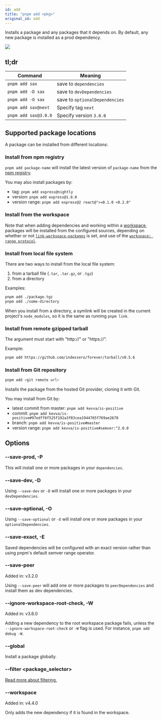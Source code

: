 ```yaml
---
id: add
title: "pnpm add <pkg>"
original_id: add
---
```


Installs a package and any packages that it depends on.
By default, any new package is installed as a prod dependency.

![](/img/demos/pnpm-install-package.svg)

## tl;dr

|Command|Meaning|
|--|--|
|`pnpm add sax`                          |save to `dependencies`              |
|`pnpm add -D sax`                       |save to `devDependencies`           |
|`pnpm add -O sax`                       |save to `optionalDependencies`      |
|`pnpm add sax@next`                     |Specify tag `next`                  |
|`pnpm add sax@3.0.0`                    |Specify version `3.0.0`             |

## Supported package locations

A package can be installed from different locations:

### Install from npm registry

`pnpm add package-name` will install the latest version
of `package-name` from the [npm registry](https://www.npmjs.com/).

You may also install packages by:

* tag: `pnpm add express@nightly`
* version: `pnpm add express@1.0.0`
* version range: `pnpm add express@2 react@">=0.1.0 <0.2.0"`

### Install from the workspace

Note that when adding dependencies and working within a [workspace](../workspaces),
packages will be installed from the configured sources, depending on whether or not
[`link-workspace-packages`](../workspaces#link-workspace-packages) is set, and use of the [`workspace: range protocol`](../workspaces#workspace-ranges-workspace).

### Install from local file system

There are two ways to install from the local file system:

1. from a tarball file (`.tar`, `.tar.gz`, or `.tgz`)
2. from a directory

Examples:

```sh
pnpm add ./package.tgz
pnpm add ./some-directory
```

When you install from a directory, a symlink will be created in the
current project's `node_modules`, so it is the same as running
`pnpm link`.

### Install from remote gzipped tarball

The argument must start with "http://" or "https://".

Example:

```sh
pnpm add https://github.com/indexzero/forever/tarball/v0.5.6
```

### Install from Git repository

```sh
pnpm add <git remote url>
```

Installs the package from the hosted Git provider, cloning it with Git.

You may install from Git by:

* latest commit from master: `pnpm add kevva/is-positive`
* commit: `pnpm add kevva/is-positive#97edff6f525f192a3f83cea1944765f769ae2678`
* branch: `pnpm add kevva/is-positive#master`
* version range: `pnpm add kevva/is-positive#semver:^2.0.0`

## Options

### --save-prod, -P

This will install one or more packages in your `dependencies`.

### --save-dev, -D

Using `--save-dev` or `-D` will install one or more packages in your `devDependencies`.

### --save-optional, -O

Using `--save-optional` or `-O` will install one or more packages in your `optionalDependencies`.

### --save-exact, -E

Saved dependencies will be configured with an exact version rather than using pnpm's default semver range operator.

### --save-peer

Added in: v3.2.0

Using `--save-peer` will add one or more packages to `peerDependencies` and install them as dev dependencies.

### --ignore-workspace-root-check, -W

Added in: v3.6.0

Adding a new dependency to the root workspace package fails, unless the `--ignore-workspace-root-check` or `-W` flag is used.
For instance, `pnpm add debug -W`.

### --global

Install a package globally.

### --filter &lt;package_selector>

[Read more about filtering.](../filtering)

### --workspace

Added in: v4.4.0

Only adds the new dependency if it is found in the workspace.
